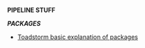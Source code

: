 **PIPELINE STUFF**   

***PACKAGES***   

- [Toadstorm basic explanation of packages](https://www.toadstorm.com/blog/?p=722)   
